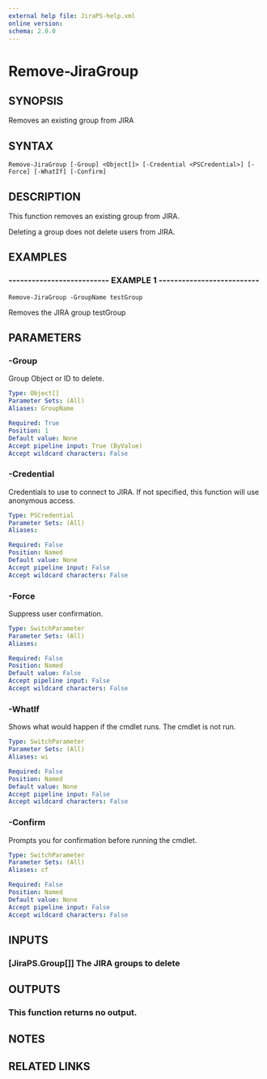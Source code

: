 ```yaml
---
external help file: JiraPS-help.xml
online version: 
schema: 2.0.0
---
```


# Remove-JiraGroup

## SYNOPSIS
Removes an existing group from JIRA

## SYNTAX

```
Remove-JiraGroup [-Group] <Object[]> [-Credential <PSCredential>] [-Force] [-WhatIf] [-Confirm]
```

## DESCRIPTION
This function removes an existing group from JIRA.

Deleting a group does not delete users from JIRA.

## EXAMPLES

### -------------------------- EXAMPLE 1 --------------------------
```
Remove-JiraGroup -GroupName testGroup
```

Removes the JIRA group testGroup

## PARAMETERS

### -Group
Group Object or ID to delete.

```yaml
Type: Object[]
Parameter Sets: (All)
Aliases: GroupName

Required: True
Position: 1
Default value: None
Accept pipeline input: True (ByValue)
Accept wildcard characters: False
```

### -Credential
Credentials to use to connect to JIRA.
If not specified, this function will use anonymous access.

```yaml
Type: PSCredential
Parameter Sets: (All)
Aliases: 

Required: False
Position: Named
Default value: None
Accept pipeline input: False
Accept wildcard characters: False
```

### -Force
Suppress user confirmation.

```yaml
Type: SwitchParameter
Parameter Sets: (All)
Aliases: 

Required: False
Position: Named
Default value: False
Accept pipeline input: False
Accept wildcard characters: False
```

### -WhatIf
Shows what would happen if the cmdlet runs.
The cmdlet is not run.

```yaml
Type: SwitchParameter
Parameter Sets: (All)
Aliases: wi

Required: False
Position: Named
Default value: None
Accept pipeline input: False
Accept wildcard characters: False
```

### -Confirm
Prompts you for confirmation before running the cmdlet.

```yaml
Type: SwitchParameter
Parameter Sets: (All)
Aliases: cf

Required: False
Position: Named
Default value: None
Accept pipeline input: False
Accept wildcard characters: False
```

## INPUTS

### [JiraPS.Group[]] The JIRA groups to delete

## OUTPUTS

### This function returns no output.

## NOTES

## RELATED LINKS

